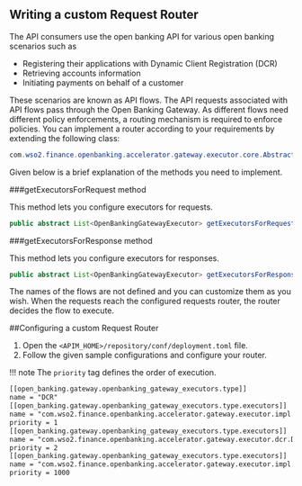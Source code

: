 ## Writing a custom Request Router

The API consumers use the open banking API for various open banking scenarios such as 

 - Registering their applications with Dynamic Client Registration (DCR)
 - Retrieving accounts information
 - Initiating payments on behalf of a customer
 
These scenarios are known as API flows. The API requests associated with API flows pass through the Open Banking 
Gateway. As different flows need different policy enforcements, a routing mechanism is required to enforce policies. 
You can implement a router according to your requirements by extending the following class:

``` java
com.wso2.finance.openbanking.accelerator.gateway.executor.core.AbstractRequestRouter
```
Given below is a brief explanation of the methods you need to implement.

###getExecutorsForRequest method

This method lets you configure executors for requests.

``` java
public abstract List<OpenBankingGatewayExecutor> getExecutorsForRequest(OBAPIRequestContext requestContext);
```

###getExecutorsForResponse method

This method lets you configure executors for responses.

``` java
public abstract List<OpenBankingGatewayExecutor> getExecutorsForResponse(OBAPIResponseContext requestContext);
```

The names of the flows are not defined and you can customize them as you wish. When the requests reach the configured 
requests router, the router decides the flow to execute. 
 
##Configuring a custom Request Router

1. Open the `<APIM_HOME>/repository/conf/deployment.toml` file.
2. Follow the given sample configurations and configure your router. 

!!! note
    The `priority` tag defines the order of execution.

``` xml
[[open_banking.gateway.openbanking_gateway_executors.type]]
name = "DCR"
[[open_banking.gateway.openbanking_gateway_executors.type.executors]]
name = "com.wso2.finance.openbanking.accelerator.gateway.executor.impl.api.resource.access.validation.APIResourceAccessValidationExecutor"
priority = 1
[[open_banking.gateway.openbanking_gateway_executors.type.executors]]
name = "com.wso2.finance.openbanking.accelerator.gateway.executor.dcr.DCRExecutor"
priority = 2
[[open_banking.gateway.openbanking_gateway_executors.type.executors]]
name = "com.wso2.finance.openbanking.accelerator.gateway.executor.impl.error.handler.OBDefaultErrorHandler"
priority = 1000
```
